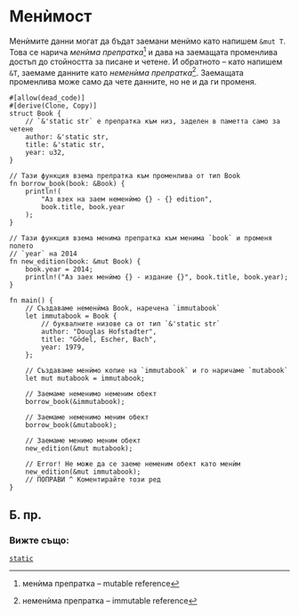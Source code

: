 # Менѝмост

Менѝмите данни могат да бъдат заемани менѝмо като напишем `&mut T`. Това се
нарича _менѝма препратка_[^mut_ref] и дава на заемащата променлива достъп до
стойността за писане и четене. И обратното – като напишем `&T`, заемаме
данните като _неменѝма препратка_[^immut_ref]. Заемащата променлива може само
да чете данните, но не и да ги променя.

```rust,editable,ignore,mdbook-runnable
#[allow(dead_code)]
#[derive(Clone, Copy)]
struct Book {
    // `&'static str` е препратка към низ, заделен в паметта само за четене
    author: &'static str,
    title: &'static str,
    year: u32,
}

// Тази функция взема препратка към променлива от тип Book
fn borrow_book(book: &Book) {
    println!(
        "Аз взех на заем неменѝмо {} - {} edition",
        book.title, book.year
    );
}

// Тази функция взема менима препратка към менима `book` и променя полето
// `year` на 2014
fn new_edition(book: &mut Book) {
    book.year = 2014;
    println!("Аз заех менѝмо {} - издание {}", book.title, book.year);
}

fn main() {
    // Създаваме неменѝма Book, наречена `immutabook`
    let immutabook = Book {
        // буквалните низове са от тип `&'static str`
        author: "Douglas Hofstadter",
        title: "Gödel, Escher, Bach",
        year: 1979,
    };

    // Създаваме менѝмо копие на `immutabook` и го наричаме `mutabook`
    let mut mutabook = immutabook;

    // Заемаме неменимо неменим обект
    borrow_book(&immutabook);

    // Заемаме неменимо меним обект
    borrow_book(&mutabook);

    // Заемаме менимо меним обект
    new_edition(&mut mutabook);

    // Error! Не може да се заеме неменим обект като менѝм
    new_edition(&mut immutabook);
    // ПОПРАВИ ^ Коментирайте този ред
}
```

## Б. пр.

[^mut_ref]: менѝма препратка – mutable reference

[^immut_ref]: неменѝма препратка – immutable reference

### Вижте също:
[`static`][static]

[static]: ../lifetime/static_lifetime.md
